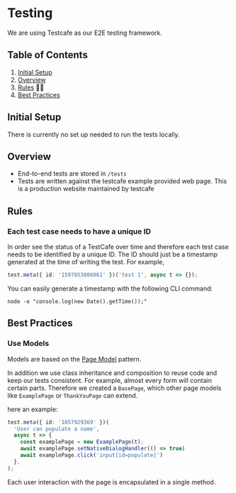 # Testing

We are using Testcafe as our E2E testing framework.

## Table of Contents

1. [Initial Setup](#initial-setup)
1. [Overview](#overview)
1. [Rules](#rules) 👮‍♂️
1. [Best Practices](#best-practices)

## Initial Setup

There is currently no set up needed to run the tests locally. 

## Overview

- End-to-end tests are stored in `/tests`
- Tests are written against the testcafe example provided web page. This is a production website maintained by testcafe

## Rules

### Each test case needs to have a unique ID

In order see the status of a TestCafe over time and therefore each test case needs to be identified by a unique ID. The ID should just be a timestamp generated at the time of writing the test. For example,

```typescript
test.meta({ id: '1597053806061' })('test 1', async t => {});
```

You can easily generate a timestamp with the following CLI command:

```shell
node -e "console.log(new Date().getTime());"
```

## Best Practices

### Use Models

Models are based on the [Page Model](https://devexpress.github.io/testcafe/documentation/recipes/extract-reusable-test-code/use-page-model.html) pattern.

In addition we use class inheritance and composition to reuse code and keep our tests consistent. For example, almost every form will contain certain parts. Therefore we created a `BasePage`, which other page models like `ExamplePage` or `ThankYouPage` can extend.

here an example:

```typescript
test.meta({ id: '1657929369' })(
  'User can populate a name',
  async t => {
    const examplePage = new ExamplePage(t);
    await examplePage.setNativeDialogHandler(() => true)
    await examplePage.click('input[id=populate]')
  },
);
```
Each user interaction with the page is encapsulated in a single method.
